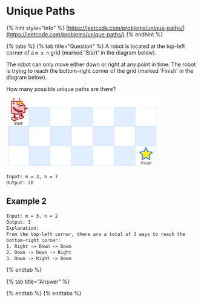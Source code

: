# Unique Paths

{% hint style="info" %}
[https://leetcode.com/problems/unique-paths/](https://leetcode.com/problems/unique-paths/)
{% endhint %}

{% tabs %}
{% tab title="Question" %}
A robot is located at the top-left corner of a `m x n` grid \(marked 'Start' in the diagram below\).

The robot can only move either down or right at any point in time. The robot is trying to reach the bottom-right corner of the grid \(marked 'Finish' in the diagram below\).

How many possible unique paths are there?

![](.gitbook/assets/image%20%281%29.png)



```text
Input: m = 3, n = 7
Output: 28
```

## Example 2

```text
Input: m = 3, n = 2
Output: 3
Explanation:
From the top-left corner, there are a total of 3 ways to reach the bottom-right corner:
1. Right -> Down -> Down
2. Down -> Down -> Right
3. Down -> Right -> Down
```
{% endtab %}

{% tab title="Answer" %}

{% endtab %}
{% endtabs %}

